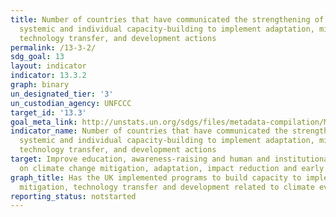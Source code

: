 ```yaml
---
title: Number of countries that have communicated the strengthening of institutional,
  systemic and individual capacity-building to implement adaptation, mitigation and
  technology transfer, and development actions
permalink: /13-3-2/
sdg_goal: 13
layout: indicator
indicator: 13.3.2
graph: binary
un_designated_tier: '3'
un_custodian_agency: UNFCCC
target_id: '13.3'
goal_meta_link: http://unstats.un.org/sdgs/files/metadata-compilation/Metadata-Goal-13.pdf
indicator_name: Number of countries that have communicated the strengthening of institutional,
  systemic and individual capacity-building to implement adaptation, mitigation and
  technology transfer, and development actions
target: Improve education, awareness-raising and human and institutional capacity
  on climate change mitigation, adaptation, impact reduction and early warning.
graph_title: Has the UK implemented programs to build capacity to implement adaptation,
  mitigation, technology transfer and development related to climate events?
reporting_status: notstarted
---
```

